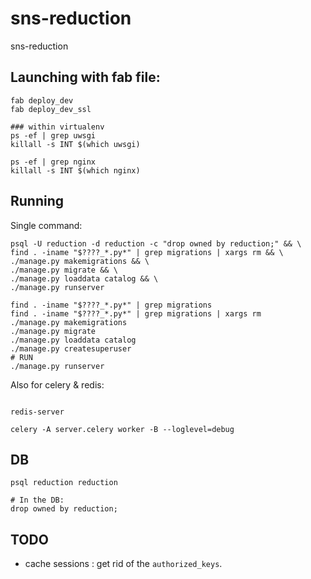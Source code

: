 # sns-reduction
sns-reduction

## Launching with fab file:

```
fab deploy_dev
fab deploy_dev_ssl

### within virtualenv
ps -ef | grep uwsgi
killall -s INT $(which uwsgi)

ps -ef | grep nginx
killall -s INT $(which nginx)
```


## Running

Single command:

```
psql -U reduction -d reduction -c "drop owned by reduction;" && \
find . -iname "$????_*.py*" | grep migrations | xargs rm && \
./manage.py makemigrations && \
./manage.py migrate && \
./manage.py loaddata catalog && \
./manage.py runserver

```

```
find . -iname "$????_*.py*" | grep migrations
find . -iname "$????_*.py*" | grep migrations | xargs rm
./manage.py makemigrations
./manage.py migrate
./manage.py loaddata catalog
./manage.py createsuperuser
# RUN
./manage.py runserver
```

Also for celery & redis:

```

redis-server

celery -A server.celery worker -B --loglevel=debug

```

## DB

```
psql reduction reduction

# In the DB:
drop owned by reduction;

```

## TODO

- cache sessions : get rid of the `authorized_keys`.
